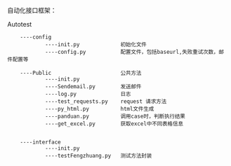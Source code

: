 自动化接口框架：

Autotest

        ----config                      
                ----init.py             初始化文件
                ----config.py           配置文件，包括baseurl,失败重试次数，邮件配置等
                
        ----Public                      公共方法
                ----init.py
                ----Sendemail.py        发送邮件
                ----log.py              日志
                ----test_requests.py    request 请求方法
                ----py_html.py          html文件生成
                ----panduan.py          调用case时，判断执行结果
                ----get_excel.py        获取excel中不同表格信息
                
                
        ----interface
                ----init.py
                ----testFengzhuang.py   测试方法封装